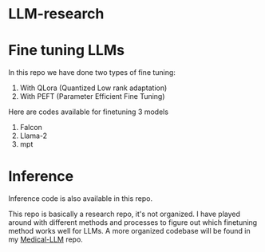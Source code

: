 # LLM-research

# Fine tuning LLMs 

In this repo we have done two types of fine tuning:

1. With QLora (Quantized Low rank adaptation)
2. With PEFT (Parameter Efficient Fine Tuning)

Here are codes available for finetuning 3 models

1. Falcon
2. Llama-2
3. mpt 

# Inference

Inference code is also available in this repo. 

This repo is basically a research repo, it's not organized. I have played around with different methods and processes to figure out which finetuning method works well for LLMs. A more organized codebase will be found in my [Medical-LLM](https://github.com/asif-mahmud-am/Medical-LLM) repo. 